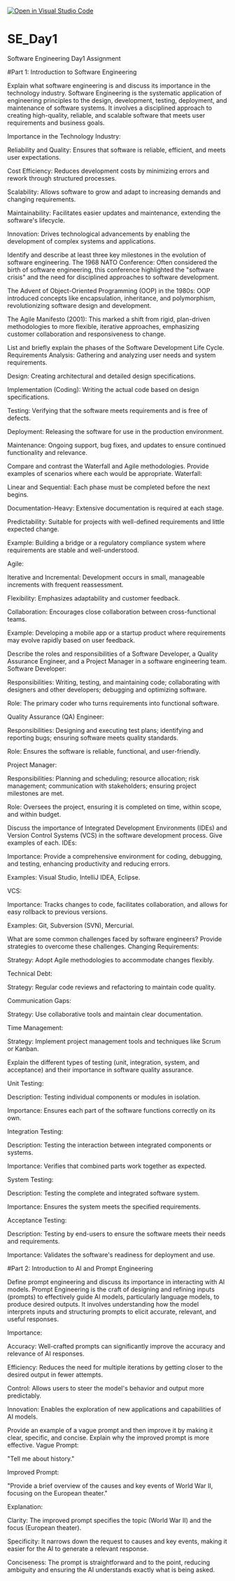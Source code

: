 [![Open in Visual Studio Code](https://classroom.github.com/assets/open-in-vscode-2e0aaae1b6195c2367325f4f02e2d04e9abb55f0b24a779b69b11b9e10269abc.svg)](https://classroom.github.com/online_ide?assignment_repo_id=18412234&assignment_repo_type=AssignmentRepo)
# SE_Day1
Software Engineering Day1 Assignment

#Part 1: Introduction to Software Engineering

Explain what software engineering is and discuss its importance in the technology industry.
Software Engineering is the systematic application of engineering principles to the design, development, testing, deployment, and maintenance of software systems. It involves a disciplined approach to creating high-quality, reliable, and scalable software that meets user requirements and business goals.

Importance in the Technology Industry:

Reliability and Quality: Ensures that software is reliable, efficient, and meets user expectations.

Cost Efficiency: Reduces development costs by minimizing errors and rework through structured processes.

Scalability: Allows software to grow and adapt to increasing demands and changing requirements.

Maintainability: Facilitates easier updates and maintenance, extending the software's lifecycle.

Innovation: Drives technological advancements by enabling the development of complex systems and applications.


Identify and describe at least three key milestones in the evolution of software engineering.
The 1968 NATO Conference: Often considered the birth of software engineering, this conference highlighted the "software crisis" and the need for disciplined approaches to software development.

The Advent of Object-Oriented Programming (OOP) in the 1980s: OOP introduced concepts like encapsulation, inheritance, and polymorphism, revolutionizing software design and development.

The Agile Manifesto (2001): This marked a shift from rigid, plan-driven methodologies to more flexible, iterative approaches, emphasizing customer collaboration and responsiveness to change.


List and briefly explain the phases of the Software Development Life Cycle.
Requirements Analysis: Gathering and analyzing user needs and system requirements.

Design: Creating architectural and detailed design specifications.

Implementation (Coding): Writing the actual code based on design specifications.

Testing: Verifying that the software meets requirements and is free of defects.

Deployment: Releasing the software for use in the production environment.

Maintenance: Ongoing support, bug fixes, and updates to ensure continued functionality and relevance.


Compare and contrast the Waterfall and Agile methodologies. Provide examples of scenarios where each would be appropriate.
Waterfall:

Linear and Sequential: Each phase must be completed before the next begins.

Documentation-Heavy: Extensive documentation is required at each stage.

Predictability: Suitable for projects with well-defined requirements and little expected change.

Example: Building a bridge or a regulatory compliance system where requirements are stable and well-understood.

Agile:

Iterative and Incremental: Development occurs in small, manageable increments with frequent reassessment.

Flexibility: Emphasizes adaptability and customer feedback.

Collaboration: Encourages close collaboration between cross-functional teams.

Example: Developing a mobile app or a startup product where requirements may evolve rapidly based on user feedback.



Describe the roles and responsibilities of a Software Developer, a Quality Assurance Engineer, and a Project Manager in a software engineering team.
Software Developer:

Responsibilities: Writing, testing, and maintaining code; collaborating with designers and other developers; debugging and optimizing software.

Role: The primary coder who turns requirements into functional software.

Quality Assurance (QA) Engineer:

Responsibilities: Designing and executing test plans; identifying and reporting bugs; ensuring software meets quality standards.

Role: Ensures the software is reliable, functional, and user-friendly.

Project Manager:

Responsibilities: Planning and scheduling; resource allocation; risk management; communication with stakeholders; ensuring project milestones are met.

Role: Oversees the project, ensuring it is completed on time, within scope, and within budget.



Discuss the importance of Integrated Development Environments (IDEs) and Version Control Systems (VCS) in the software development process. Give examples of each.
IDEs:

Importance: Provide a comprehensive environment for coding, debugging, and testing, enhancing productivity and reducing errors.

Examples: Visual Studio, IntelliJ IDEA, Eclipse.

VCS:

Importance: Tracks changes to code, facilitates collaboration, and allows for easy rollback to previous versions.

Examples: Git, Subversion (SVN), Mercurial.



What are some common challenges faced by software engineers? Provide strategies to overcome these challenges.
Changing Requirements:

Strategy: Adopt Agile methodologies to accommodate changes flexibly.

Technical Debt:

Strategy: Regular code reviews and refactoring to maintain code quality.

Communication Gaps:

Strategy: Use collaborative tools and maintain clear documentation.

Time Management:

Strategy: Implement project management tools and techniques like Scrum or Kanban.



Explain the different types of testing (unit, integration, system, and acceptance) and their importance in software quality assurance.

Unit Testing:

Description: Testing individual components or modules in isolation.

Importance: Ensures each part of the software functions correctly on its own.

Integration Testing:

Description: Testing the interaction between integrated components or systems.

Importance: Verifies that combined parts work together as expected.

System Testing:

Description: Testing the complete and integrated software system.

Importance: Ensures the system meets the specified requirements.

Acceptance Testing:

Description: Testing by end-users to ensure the software meets their needs and requirements.

Importance: Validates the software's readiness for deployment and use.




#Part 2: Introduction to AI and Prompt Engineering


Define prompt engineering and discuss its importance in interacting with AI models.
Prompt Engineering is the craft of designing and refining inputs (prompts) to effectively guide AI models, particularly language models, to produce desired outputs. It involves understanding how the model interprets inputs and structuring prompts to elicit accurate, relevant, and useful responses.

Importance:

Accuracy: Well-crafted prompts can significantly improve the accuracy and relevance of AI responses.

Efficiency: Reduces the need for multiple iterations by getting closer to the desired output in fewer attempts.

Control: Allows users to steer the model's behavior and output more predictably.

Innovation: Enables the exploration of new applications and capabilities of AI models.


Provide an example of a vague prompt and then improve it by making it clear, specific, and concise. Explain why the improved prompt is more effective.
Vague Prompt:

"Tell me about history."

Improved Prompt:

"Provide a brief overview of the causes and key events of World War II, focusing on the European theater."

Explanation:

Clarity: The improved prompt specifies the topic (World War II) and the focus (European theater).

Specificity: It narrows down the request to causes and key events, making it easier for the AI to generate a relevant response.

Conciseness: The prompt is straightforward and to the point, reducing ambiguity and ensuring the AI understands exactly what is being asked.
